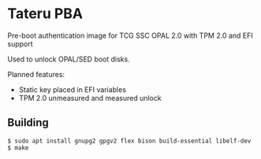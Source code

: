 # Tateru PBA
Pre-boot authentication image for TCG SSC OPAL 2.0 with TPM 2.0 and EFI support

Used to unlock OPAL/SED boot disks.

Planned features:

 * Static key placed in EFI variables
 * TPM 2.0 unmeasured and measured unlock

## Building

```
$ sudo apt install gnupg2 gpgv2 flex bison build-essential libelf-dev
$ make
```
